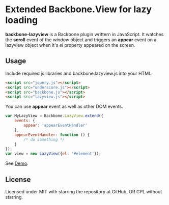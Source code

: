 # Extended Backbone.View for lazy loading

**backbone-lazyview** is a Backbone plugin writtern in JavaScript.
It watches the **scroll** event of the *window* object and triggers an **appear** event on a lazyview object when it's *el* property appeared on the screen.

## Usage

Include required js libraries and backbone.lazyview.js into your HTML.

```html
<script src="jquery.js"></script>
<script src="underscore.js"></script>
<script src="backbone.js"></script>
<script src="lazyview.js"></script>
```

You can use **appear** event as well as other DOM events.

```js
var MyLazyView = Backbone.LazyView.extend({
    events: {
        appear: 'appearEventHandler'
    },
    appearEventHandler: function () {
        /* do something */
    }
});
var view = new LazyView({el: '#element'});
```

See [Demo](http://yuku-t.com/backbone-lazyview).

## License

Licensed under MIT with starring the repository at GitHub, OR GPL without starring.
